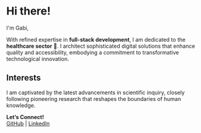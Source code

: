 # Hi there!

I'm Gabi,

With refined expertise in **full-stack development**, I am dedicated to the **healthcare sector** 🏥. I architect sophisticated digital solutions that enhance quality and accessibility, embodying a commitment to transformative technological innovation.

## Interests  

I am captivated by the latest advancements in scientific inquiry, closely following pioneering research that reshapes the boundaries of human knowledge.

**Let’s Connect!**  
[GitHub](https://github.com/yourusername) | [LinkedIn](https://linkedin.com/in/yourusername)
